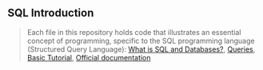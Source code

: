 ## SQL Introduction
> Each file in this repository holds code that illustrates an essential concept of programming,
> specific to the SQL programming language (Structured Query Language):
> [What is SQL and Databases?](https://www.youtube.com/watch?v=FR4QIeZaPeM),
> [Queries](http://www.tomjewett.com/dbdesign/dbdesign.php?page=queries.php),
> [Basic Tutorial](https://www.digitalocean.com/community/tutorials/a-basic-mysql-tutorial),
> [Official documentation](https://dev.mysql.com/doc/refman/5.7/en/sql-syntax.html)

